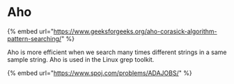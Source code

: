 # Aho

{% embed url="https://www.geeksforgeeks.org/aho-corasick-algorithm-pattern-searching/" %}

Aho is more efficient when we search many times different strings in a same sample string. Aho is used in the Linux grep toolkit.

{% embed url="https://www.spoj.com/problems/ADAJOBS/" %}



